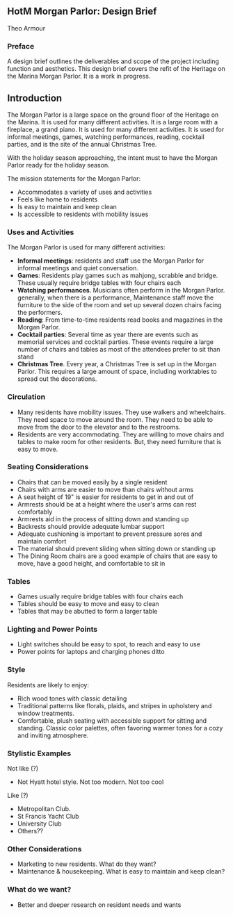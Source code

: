 ## **HotM Morgan Parlor**: Design Brief

Theo Armour

### Preface

A design brief outlines the deliverables and scope of the project including function and aesthetics. This design brief covers the refit of the Heritage on the Marina Morgan Parlor. It is a work in progress.

## Introduction

The Morgan Parlor is a large space on the ground floor of the Heritage on the Marina. It is used for many different activities. It is a large room with a fireplace, a grand piano. It is used for many different activities. It is used for informal meetings, games, watching performances, reading, cocktail parties, and is the site of the annual Christmas Tree.

With the holiday season approaching, the intent must to have the Morgan Parlor ready for the holiday season.

The mission statements for the Morgan Parlor:

-   Accommodates a variety of uses and activities
-   Feels like home to residents
-   Is easy to maintain and keep clean
-   Is accessible to residents with mobility issues

### Uses and Activities

The Morgan Parlor is used for many different activities:

-   **Informal meetings**: residents and staff use the Morgan Parlor for informal meetings and quiet conversation.
-   **Games**: Residents play games such as mahjong, scrabble and bridge. These usually require bridge tables with four chairs each
-   **Watching performances**. Musicians often perform in the Morgan Parlor. generally, when there is a performance, Maintenance staff move the furniture to the side of the room and set up several dozen chairs facing the performers.
-   **Reading**: From time-to-time residents read books and magazines in the Morgan Parlor.
-   **Cocktail parties**: Several time as year there are events such as memorial services and cocktail parties. These events require a large number of chairs and tables as most of the attendees prefer to sit than stand
-   **Christmas Tree**. Every year, a Christmas Tree is set up in the Morgan Parlor. This requires a large amount of space, including worktables to spread out the decorations.

### Circulation

-   Many residents have mobility issues. They use walkers and wheelchairs. They need space to move around the room. They need to be able to move from the door to the elevator and to the restrooms.
-   Residents are very accommodating. They are willing to move chairs and tables to make room for other residents. But, they need furniture that is easy to move.

### Seating Considerations

-   Chairs that can be moved easily by a single resident
-   Chairs with arms are easier to move than chairs without arms
-   A seat height of 19" is easier for residents to get in and out of
-   Armrests should be at a height where the user's arms can rest comfortably
-   Armrests aid in the process of sitting down and standing up
-   Backrests should provide adequate lumbar support
-   Adequate cushioning is important to prevent pressure sores and maintain comfort
-   The material should prevent sliding when sitting down or standing up
-   The Dining Room chairs are a good example of chairs that are easy to move, have a good height, and comfortable to sit in

### Tables

-   Games usually require bridge tables with four chairs each
-   Tables should be easy to move and easy to clean
-   Tables that may be abutted to form a larger table

### Lighting and Power Points

-   Light switches should be easy to spot, to reach and easy to use
-   Power points for laptops and charging phones ditto

### Style

Residents are likely to enjoy:

-   Rich wood tones with classic detailing
-   Traditional patterns like florals, plaids, and stripes in upholstery and window treatments.
-   Comfortable, plush seating with accessible support for sitting and standing. Classic color palettes, often favoring warmer tones for a cozy and inviting atmosphere.

### Stylistic Examples

Not like (?)

-   Not Hyatt hotel style. Not too modern. Not too cool

Like (?)

-   Metropolitan Club.
-   St Francis Yacht Club
-   University Club
-   Others??

### Other Considerations

-   Marketing to new residents. What do they want?
-   Maintenance & housekeeping. What is easy to maintain and keep clean?

### What do we want?

-   Better and deeper research on resident needs and wants
